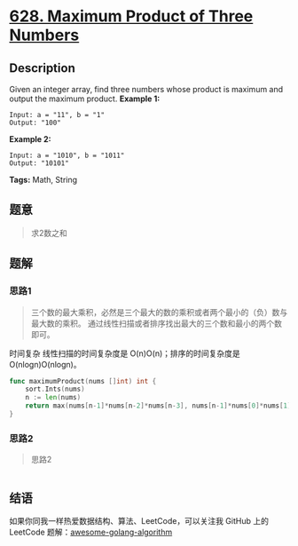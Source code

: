 # [628. Maximum Product of Three Numbers][title]

## Description

Given an integer array, find three numbers whose product is maximum and output the maximum product.
**Example 1:**

```
Input: a = "11", b = "1"
Output: "100"
```

**Example 2:**

```
Input: a = "1010", b = "1011"
Output: "10101"
```

**Tags:** Math, String

## 题意
> 求2数之和

## 题解

### 思路1
> 三个数的最大乘积，必然是三个最大的数的乘积或者两个最小的（负）数与最大数的乘积。
  通过线性扫描或者排序找出最大的三个数和最小的两个数即可。

时间复杂
线性扫描的时间复杂度是 O(n)O(n)；排序的时间复杂度是 O(nlogn)O(nlog⁡n)。

```go
func maximumProduct(nums []int) int {
	sort.Ints(nums)
	n := len(nums)
	return max(nums[n-1]*nums[n-2]*nums[n-3], nums[n-1]*nums[0]*nums[1])
}
```

### 思路2
> 思路2
```go

```

## 结语

如果你同我一样热爱数据结构、算法、LeetCode，可以关注我 GitHub 上的 LeetCode 题解：[awesome-golang-algorithm][me]

[title]: https://leetcode.com/problems/maximum-product-of-three-numbers/
[me]: https://github.com/kylesliu/awesome-golang-algorithm
